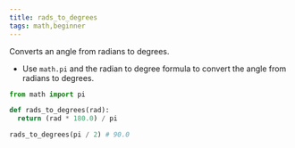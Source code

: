 ```yaml
---
title: rads_to_degrees
tags: math,beginner
---
```


Converts an angle from radians to degrees.

- Use `math.pi` and the radian to degree formula to convert the angle from radians to degrees.

```py
from math import pi

def rads_to_degrees(rad):
  return (rad * 180.0) / pi
```

```py
rads_to_degrees(pi / 2) # 90.0
```
